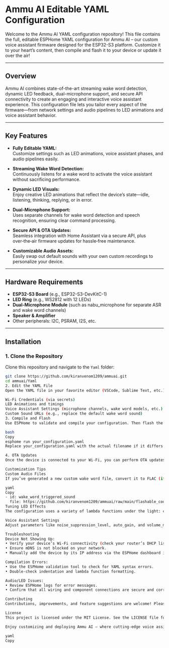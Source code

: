 # Ammu AI Editable YAML Configuration

Welcome to the Ammu AI YAML configuration repository! This file contains the full, editable ESPHome YAML configuration for Ammu AI – our custom voice assistant firmware designed for the ESP32-S3 platform. Customize it to your heart’s content, then compile and flash it to your device or update it over the air!

---

## Overview

Ammu AI combines state-of-the-art streaming wake word detection, dynamic LED feedback, dual-microphone support, and secure API connectivity to create an engaging and interactive voice assistant experience. This configuration file lets you tailor every aspect of the firmware—from network settings and audio pipelines to LED animations and voice assistant behavior.

---

## Key Features

- **Fully Editable YAML:**  
  Customize settings such as LED animations, voice assistant phases, and audio pipelines easily.

- **Streaming Wake Word Detection:**  
  Continuously listens for a wake word to activate the voice assistant without sacrificing performance.

- **Dynamic LED Visuals:**  
  Enjoy creative LED animations that reflect the device’s state—idle, listening, thinking, replying, or in error.

- **Dual-Microphone Support:**  
  Uses separate channels for wake word detection and speech recognition, ensuring clear command processing.

- **Secure API & OTA Updates:**  
  Seamless integration with Home Assistant via a secure API, plus over‑the‑air firmware updates for hassle‑free maintenance.

- **Customizable Audio Assets:**  
  Easily swap out default sounds with your own custom recordings to personalize your device.

---

## Hardware Requirements

- **ESP32-S3 Board** (e.g., ESP32-S3-DevKitC-1)  
- **LED Ring** (e.g., WS2812 with 12 LEDs)  
- **Dual-Microphone Module** (such as nabu_microphone for separate ASR and wake word channels)  
- **Speaker & Amplifier**  
- Other peripherals: I2C, PSRAM, I2S, etc.

---

## Installation

### 1. Clone the Repository

Clone this repository and navigate to the `Yaml` folder:

```bash
git clone https://github.com/kiranvenom1209/ammuai.git
cd ammuai/Yaml
2. Edit the YAML File
Open the YAML file in your favorite editor (VSCode, Sublime Text, etc.) and adjust the configuration to suit your network and hardware setup. You can modify:

Wi‑Fi Credentials (via secrets)
LED Animations and timings
Voice Assistant Settings (microphone channels, wake word models, etc.)
Custom Sound URLs (e.g., replace the default wake word sound)
3. Compile and Flash
Use ESPHome to validate and compile your configuration. Then flash the firmware to your device using USB for the first time:

bash
Copy
esphome run your_configuration.yaml
Replace your_configuration.yaml with the actual filename if it differs.

4. OTA Updates
Once the device is connected to your Wi‑Fi, you can perform OTA updates directly from the ESPHome dashboard—no USB required!

Customization Tips
Custom Audio Files
If you’ve generated a new custom wake word file, convert it to FLAC (if necessary) and host it (e.g., in your repository). Then update the sound file URL in the configuration:

yaml
Copy
- id: wake_word_triggered_sound
  file: https://github.com/kiranvenom1209/ammuai/raw/main/flashable_code/your_custom_sound.flac
Tuning LED Effects
The configuration uses a variety of lambda functions under the light: component to create dynamic LED effects. Feel free to modify these lambdas to experiment with different colors, speeds, and patterns.

Voice Assistant Settings
Adjust parameters like noise_suppression_level, auto_gain, and volume_multiplier under the voice_assistant block to optimize speech recognition and audio output based on your environment.

Troubleshooting
Device Not Showing Up:
• Verify your device’s Wi‑Fi connectivity (check your router’s DHCP list).
• Ensure mDNS is not blocked on your network.
• Manually add the device by its IP address via the ESPHome dashboard if needed.

Compilation Errors:
• Use the ESPHome validation tool to check for YAML syntax errors.
• Double-check indentation and lambda function formatting.

Audio/LED Issues:
• Review ESPHome logs for error messages.
• Confirm that all wiring and component connections are secure and correct.

Contributing
Contributions, improvements, and feature suggestions are welcome! Please open an issue or submit a pull request on GitHub.

License
This project is licensed under the MIT License. See the LICENSE file for more details.

Enjoy customizing and deploying Ammu AI – where cutting-edge voice assistant technology meets creative home automation!

yaml
Copy

